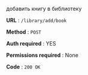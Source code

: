 добавить книгу в библиотеку

**URL** : `/library/add/book`

**Method** : `POST`

**Auth required** : YES

**Permissions required** : None

**Code** : `200 OK`